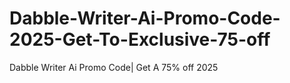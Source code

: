 # Dabble-Writer-Ai-Promo-Code-2025-Get-To-Exclusive-75-off
Dabble Writer Ai Promo Code| Get A 75% off 2025
